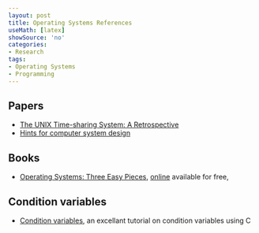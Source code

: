 ```yaml
---
layout: post
title: Operating Systems References
useMath: [latex]
showSource: 'no'
categories:
- Research
tags:
- Operating Systems
- Programming
---
```



## Papers
 - [The UNIX Time-sharing System: A Retrospective][4]
 - [Hints for computer system design][5]

## Books
 - [Operating Systems: Three Easy Pieces][1], [online][3] available for free,


## Condition variables
 - [Condition variables][2], an excellant tutorial on condition variables using C




[5]: /pdf/os/Hints-for-computer-system-design.pdf
[4]: https://www.bell-labs.com/usr/dmr/www/retro.pdf
[3]: http://ejahn.net/files/ostep.pdf
[2]: http://pages.cs.wisc.edu/~remzi/OSTEP/threads-cv.pdf
[1]: http://pages.cs.wisc.edu/~remzi/OSTEP/
